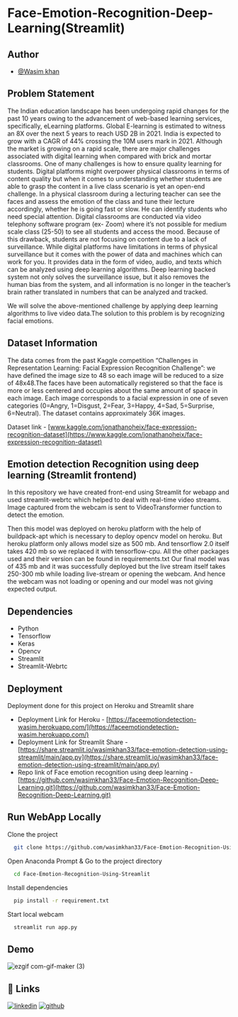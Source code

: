 # Face-Emotion-Recognition-Deep-Learning(Streamlit)

## Author

- [@Wasim khan](https://github.com/wasimkhan33/)

  
## Problem Statement 

The Indian education landscape has been undergoing rapid changes for the past 10 years owing to the advancement of web-based learning services, specifically, eLearning platforms. Global E-learning is estimated to witness an 8X over the next 5 years to reach USD 2B in 2021. India is expected to grow with a CAGR of 44% crossing the 10M users mark in 2021. Although the market is growing on a rapid scale, there are major challenges associated with digital learning when compared with brick and mortar classrooms. One of many challenges is how to ensure quality learning for students. Digital platforms might overpower physical classrooms in terms of content quality but when it comes to understanding whether students are able to grasp the content in a live class scenario is yet an open-end challenge. In a physical classroom during a lecturing teacher can see the faces and assess the emotion of the class and tune their lecture accordingly, whether he is going fast or slow. He can identify students who need special attention. Digital classrooms are conducted via video telephony software program (ex- Zoom) where it’s not possible for medium scale class (25-50) to see all students and access the mood. Because of this drawback, students are not focusing on content due to a lack of surveillance. While digital platforms have limitations in terms of physical surveillance but it comes with the power of data and machines which can work for you. It provides data in the form of video, audio, and texts which can be analyzed using deep learning algorithms. Deep learning backed system not only solves the surveillance issue, but it also removes the human bias from the system, and all information is no longer in the teacher’s brain rather translated in numbers that can be analyzed and tracked.

We will solve the above-mentioned challenge by applying deep learning algorithms to live video data.The solution to this problem is by recognizing facial emotions.
## Dataset Information

The data comes from the past Kaggle competition “Challenges in Representation Learning: Facial Expression Recognition Challenge”:
we have defined the image size to 48 so each image will be reduced to a size of 48x48.The faces have been automatically registered so that the face is more or less centered and occupies about the same amount of space in each image. Each image corresponds to a facial expression in one of seven categories (0=Angry, 1=Disgust, 2=Fear, 3=Happy, 4=Sad, 5=Surprise, 6=Neutral). The dataset contains approximately 36K images.

Dataset link - [www.kaggle.com/jonathanoheix/face-expression-recognition-dataset](https://www.kaggle.com/jonathanoheix/face-expression-recognition-dataset)

## Emotion detection Recognition using deep learning (Streamlit frontend)

In this repository we have created front-end using Streamlit for webapp and used streamlit-webrtc which helped to deal with real-time video streams. Image captured from the webcam is sent to VideoTransformer function to detect the emotion. 

Then this model was deployed on heroku platform with the help of buildpack-apt which is necessary to deploy opencv model on heroku. But heroku platform only allows model size as 500 mb. And tensorflow 2.0 itself takes 420 mb so we replaced it with tensorflow-cpu. All the other packages used and their version can be found in requirements.txt Our final model was of 435 mb and it was successfully deployed but the live stream itself takes 250-300 mb while loading live-stream or opening the webcam. And hence the webcam was not loading or opening and our model was not giving expected output.

## Dependencies

- Python
- Tensorflow
- Keras
- Opencv
- Streamlit
- Streamlit-Webrtc

## Deployment

Deployment done for this project on Heroku and Streamlit share

- Deployment Link for Heroku - [https://faceemotiondetection-wasim.herokuapp.com/](https://faceemotiondetection-wasim.herokuapp.com/) 
- Deployment Link for Streamlit Share - [https://share.streamlit.io/wasimkhan33/face-emotion-detection-using-streamlit/main/app.py](https://share.streamlit.io/wasimkhan33/face-emotion-detection-using-streamlit/main/app.py)
- Repo link of Face emotion recognition using deep learning - [https://github.com/wasimkhan33/Face-Emotion-Recognition-Deep-Learning.git](https://github.com/wasimkhan33/Face-Emotion-Recognition-Deep-Learning.git)

## Run WebApp Locally

Clone the project

```bash
  git clone https://github.com/wasimkhan33/Face-Emotion-Recognition-Using-Streamlit.git
```

Open Anaconda Prompt &
Go to the project directory
```bash
  cd Face-Emotion-Recognition-Using-Streamlit
```

Install dependencies

```bash
  pip install -r requirement.txt
```

Start local webcam

```bash
  streamlit run app.py
```

  
## Demo

![ezgif com-gif-maker (3)](https://user-images.githubusercontent.com/55997315/132886751-3c4c9b24-2030-4f53-bec8-4ae8f1fd766c.gif)



## 🔗 Links
[![linkedin](https://img.shields.io/badge/linkedin-0A66C2?style=for-the-badge&logo=linkedin&logoColor=white)](https://www.linkedin.com/in/waseem3378/)
[![github](https://img.shields.io/badge/github-211F1F?style=for-the-badge&logo=github&logoColor=white)](https://github.com/wasimkhan33)

  
